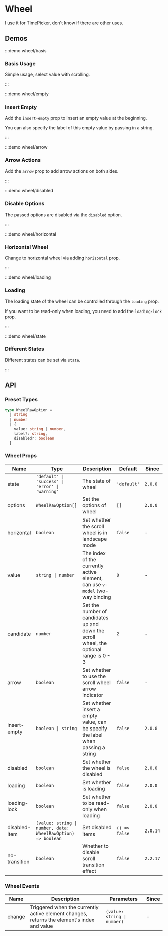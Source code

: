 # Wheel

I use it for TimePicker, don't know if there are other uses.

## Demos

:::demo wheel/basis

### Basis Usage

Simple usage, select value with scrolling.

:::

:::demo wheel/empty

### Insert Empty

Add the `insert-empty` prop to insert an empty value at the beginning.

You can also specify the label of this empty value by passing in a string.

:::

:::demo wheel/arrow

### Arrow Actions

Add the `arrow` prop to add arrow actions on both sides.

:::

:::demo wheel/disabled

### Disable Options

The passed options are disabled via the `disabled` option.

:::

:::demo wheel/horizontal

### Horizontal Wheel

Change to horizontal wheel via adding `horizontal` prop.

:::

:::demo wheel/loading

### Loading

The loading state of the wheel can be controlled through the `loading` prop.

If you want to be read-only when loading, you need to add the `loading-lock` prop.

:::

:::demo wheel/state

### Different States

Different states can be set via `state`.

:::

## API

### Preset Types

```ts
type WheelRawOption =
  | string
  | number
  | {
    value: string | number,
    label?: string,
    disabled?: boolean
  }
```

### Wheel Props

| Name          | Type                                                         | Description                                                                            | Default       | Since    |
| ------------- | ------------------------------------------------------------ | -------------------------------------------------------------------------------------- | ------------- | -------- |
| state         | `'default' \| 'success' \| 'error' \| 'warning'`             | The state of wheel                                                                     | `'default'`   | `2.0.0`  |
| options       | `WheelRawOption[]`                                           | Set the options of wheel                                                               | `[]`          | `2.0.0`  |
| horizontal    | `boolean`                                                    | Set whether the scroll wheel is in landscape mode                                      | `false`       | -        |
| value         | `string \| number`                                           | The index of the currently active element, can use `v-model` two-way binding           | `0`           | -        |
| candidate     | `number`                                                     | Set the number of candidates up and down the scroll wheel, the optional range is 0 ~ 3 | `2`           | -        |
| arrow         | `boolean`                                                    | Set whether to use the scroll wheel arrow indicator                                    | `false`       | -        |
| insert-empty  | `boolean \| string`                                          | Set whether insert a empty value, can be specify the label when passing a string       | `false`       | `2.0.0`  |
| disabled      | `boolean`                                                    | Set whether the wheel is disabled                                                      | `false`       | `2.0.0`  |
| loading       | `boolean`                                                    | Set whether is loading                                                                 | `false`       | `2.0.0`  |
| loading-lock  | `boolean`                                                    | Set whether to be read-only when loading                                               | `false`       | `2.0.0`  |
| disabled-item | `(value: string \| number, data: WheelRawOption) => boolean` | Set disabled items                                                                     | `() => false` | `2.0.14` |
| no-transition | `boolean`                                                    | Whether to disable scroll transition effect                                            | `false`       | `2.2.17` |

### Wheel Events

| Name   | Description                                                                                | Parameters                  | Since |
| ------ | ------------------------------------------------------------------------------------------ | --------------------------- | ----- |
| change | Triggered when the currently active element changes, returns the element's index and value | `(value: string \| number)` | -     |
